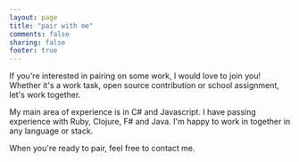 ```yaml
---
layout: page
title: "pair with me"
comments: false
sharing: false
footer: true
--- 
```

If you're interested in pairing on some work, I would love to join you! Whether
it's a work task, open source contribution or school assignment, let's work
together.

My main area of experience is in C# and Javascript. I have passing experience
with Ruby, Clojure, F# and Java. I'm happy to work in together in any language
or stack.

When you're ready to pair, feel free to contact me.
